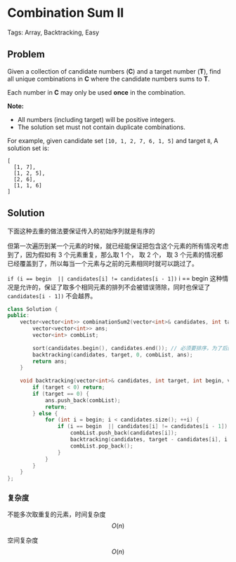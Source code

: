 # Combination Sum II

Tags: Array, Backtracking, Easy

## Problem

Given a collection of candidate numbers (**C**) and a target number (**T**), find all unique combinations in **C** where the candidate numbers sums to **T**.

Each number in **C** may only be used **once** in the combination.

**Note:**

- All numbers (including target) will be positive integers.
- The solution set must not contain duplicate combinations.

For example, given candidate set `[10, 1, 2, 7, 6, 1, 5]` and target `8`, 
A solution set is: 

```
[
  [1, 7],
  [1, 2, 5],
  [2, 6],
  [1, 1, 6]
]
```

## Solution

下面这种去重的做法要保证传入的初始序列就是有序的

但第一次遍历到某一个元素的时候，就已经能保证把包含这个元素的所有情况考虑到了，因为假如有 3 个元素重复，那么取 1 个， 取 2 个， 取 3 个元素的情况都已经覆盖到了，所以每当一个元素与之前的元素相同时就可以跳过了。

`if (i == begin  || candidates[i] != candidates[i - 1])` i == begin 这种情况是允许的，保证了取多个相同元素的排列不会被错误筛除，同时也保证了 `candidates[i - 1])` 不会越界。

```cpp
class Solution {
public:
    vector<vector<int>> combinationSum2(vector<int>& candidates, int target) {
        vector<vector<int>> ans;
        vector<int> combList;
        
        sort(candidates.begin(), candidates.end()); // 必须要排序，为了后面处理重复结果
        backtracking(candidates, target, 0, combList, ans);
        return ans;
    }
    
    void backtracking(vector<int>& candidates, int target, int begin, vector<int>& combList, vector<vector<int>>& ans) {
        if (target < 0) return;
        if (target == 0) {
            ans.push_back(combList);
            return;
        } else {
            for (int i = begin; i < candidates.size(); ++i) {
                if (i == begin  || candidates[i] != candidates[i - 1]) {
                    combList.push_back(candidates[i]);
                    backtracking(candidates, target - candidates[i], i + 1, combList, ans);
                    combList.pop_back();
                }
            }
        }
    }
};
```

### 复杂度

不能多次取重复的元素，时间复杂度 $$O(n)$$

空间复杂度 $$O(n)$$
